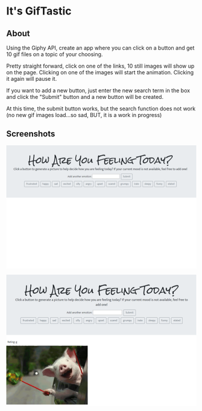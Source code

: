 # It's GifTastic

## About
Using the Giphy API, create an app where you can click on a button and get 10 gif files on a topic of your choosing.

Pretty straight forward, click on one of the links, 10 still images will show up on the page.  Clicking on one of the images will start the animation.  Clicking it again will pause it.

If you want to add a new button, just enter the new search term in the box and click the "Submit" button and a new button will be created.

At this time, the submit button works, but the search function does not work (no new gif images load...so sad, BUT, it is a work in progress)

## Screenshots
![screenshot](/assets/images/screenshot.png)

![screenshot](/assets/images/screenshot2.png)
